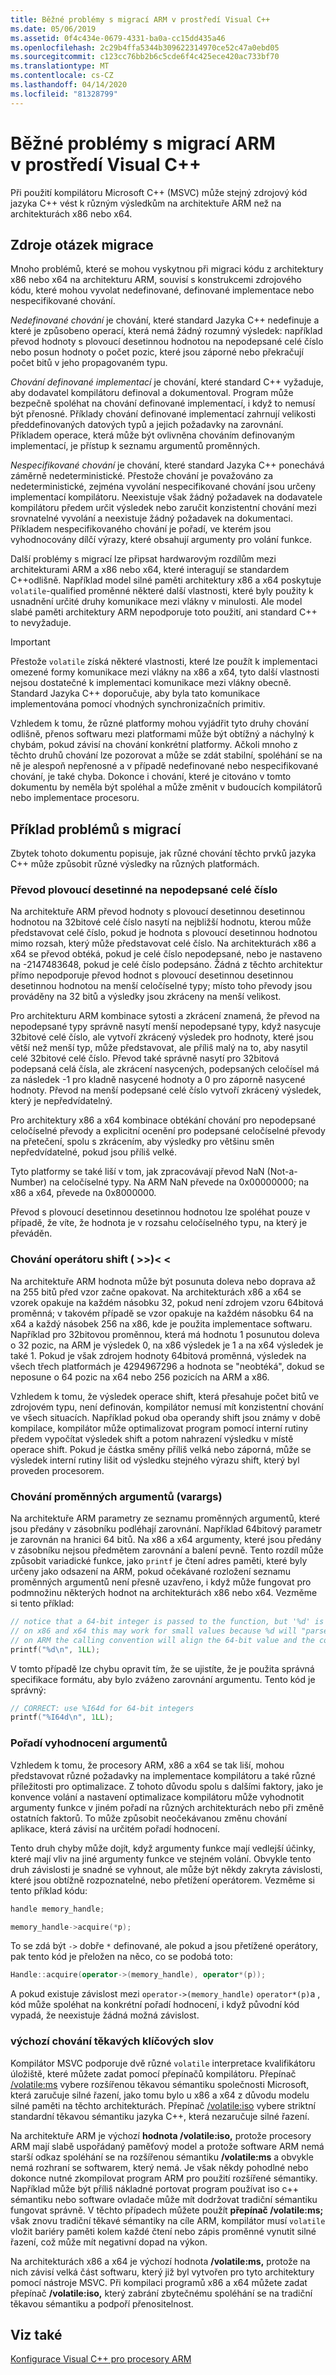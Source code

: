 ```yaml
---
title: Běžné problémy s migrací ARM v prostředí Visual C++
ms.date: 05/06/2019
ms.assetid: 0f4c434e-0679-4331-ba0a-cc15dd435a46
ms.openlocfilehash: 2c29b4ffa5344b309622314970ce52c47a0ebd05
ms.sourcegitcommit: c123cc76bb2b6c5cde6f4c425ece420ac733bf70
ms.translationtype: MT
ms.contentlocale: cs-CZ
ms.lasthandoff: 04/14/2020
ms.locfileid: "81328799"
---
```

# <a name="common-visual-c-arm-migration-issues"></a>Běžné problémy s migrací ARM v prostředí Visual C++

Při použití kompilátoru Microsoft C++ (MSVC) může stejný zdrojový kód jazyka C++ vést k různým výsledkům na architektuře ARM než na architekturách x86 nebo x64.

## <a name="sources-of-migration-issues"></a>Zdroje otázek migrace

Mnoho problémů, které se mohou vyskytnou při migraci kódu z architektury x86 nebo x64 na architekturu ARM, souvisí s konstrukcemi zdrojového kódu, které mohou vyvolat nedefinované, definované implementace nebo nespecifikované chování.

*Nedefinované chování* je chování, které standard Jazyka C++ nedefinuje a které je způsobeno operací, která nemá žádný rozumný výsledek: například převod hodnoty s plovoucí desetinnou hodnotou na nepodepsané celé číslo nebo posun hodnoty o počet pozic, které jsou záporné nebo překračují počet bitů v jeho propagovaném typu.

*Chování definované implementací* je chování, které standard C++ vyžaduje, aby dodavatel kompilátoru definoval a dokumentoval. Program může bezpečně spoléhat na chování definované implementací, i když to nemusí být přenosné. Příklady chování definované implementací zahrnují velikosti předdefinovaných datových typů a jejich požadavky na zarovnání. Příkladem operace, která může být ovlivněna chováním definovaným implementací, je přístup k seznamu argumentů proměnných.

*Nespecifikované chování* je chování, které standard Jazyka C++ ponechává záměrně nedeterministické. Přestože chování je považováno za nedeterministické, zejména vyvolání nespecifikované chování jsou určeny implementací kompilátoru. Neexistuje však žádný požadavek na dodavatele kompilátoru předem určit výsledek nebo zaručit konzistentní chování mezi srovnatelné vyvolání a neexistuje žádný požadavek na dokumentaci. Příkladem nespecifikovaného chování je pořadí, ve kterém jsou vyhodnocovány dílčí výrazy, které obsahují argumenty pro volání funkce.

Další problémy s migrací lze připsat hardwarovým rozdílům mezi architekturami ARM a x86 nebo x64, které interagují se standardem C++odlišně. Například model silné paměti architektury x86 a x64 poskytuje `volatile`-qualified proměnné některé další vlastnosti, které byly použity k usnadnění určité druhy komunikace mezi vlákny v minulosti. Ale model slabé paměti architektury ARM nepodporuje toto použití, ani standard C++ to nevyžaduje.

> [!IMPORTANT]
> Přestože `volatile` získá některé vlastnosti, které lze použít k implementaci omezené formy komunikace mezi vlákny na x86 a x64, tyto další vlastnosti nejsou dostatečné k implementaci komunikace mezi vlákny obecně. Standard Jazyka C++ doporučuje, aby byla tato komunikace implementována pomocí vhodných synchronizačních primitiv.

Vzhledem k tomu, že různé platformy mohou vyjádřit tyto druhy chování odlišně, přenos softwaru mezi platformami může být obtížný a náchylný k chybám, pokud závisí na chování konkrétní platformy. Ačkoli mnoho z těchto druhů chování lze pozorovat a může se zdát stabilní, spoléhání se na ně je alespoň nepřenosné a v případě nedefinované nebo nespecifikované chování, je také chyba. Dokonce i chování, které je citováno v tomto dokumentu by neměla být spoléhal a může změnit v budoucích kompilátorů nebo implementace procesoru.

## <a name="example-migration-issues"></a>Příklad problémů s migrací

Zbytek tohoto dokumentu popisuje, jak různé chování těchto prvků jazyka C++ může způsobit různé výsledky na různých platformách.

### <a name="conversion-of-floating-point-to-unsigned-integer"></a>Převod plovoucí desetinné na nepodepsané celé číslo

Na architektuře ARM převod hodnoty s plovoucí desetinnou desetinnou hodnotou na 32bitové celé číslo nasytí na nejbližší hodnotu, kterou může představovat celé číslo, pokud je hodnota s plovoucí desetinnou hodnotou mimo rozsah, který může představovat celé číslo. Na architekturách x86 a x64 se převod obtéká, pokud je celé číslo nepodepsané, nebo je nastaveno na -2147483648, pokud je celé číslo podepsáno. Žádná z těchto architektur přímo nepodporuje převod hodnot s plovoucí desetinnou desetinnou desetinnou hodnotou na menší celočíselné typy; místo toho převody jsou prováděny na 32 bitů a výsledky jsou zkráceny na menší velikost.

Pro architekturu ARM kombinace sytosti a zkrácení znamená, že převod na nepodepsané typy správně nasytí menší nepodepsané typy, když nasycuje 32bitové celé číslo, ale vytvoří zkrácený výsledek pro hodnoty, které jsou větší než menší typ, může představovat, ale příliš malý na to, aby nasytil celé 32bitové celé číslo. Převod také správně nasytí pro 32bitová podepsaná celá čísla, ale zkrácení nasycených, podepsaných celočísel má za následek -1 pro kladně nasycené hodnoty a 0 pro záporně nasycené hodnoty. Převod na menší podepsané celé číslo vytvoří zkrácený výsledek, který je nepředvídatelný.

Pro architektury x86 a x64 kombinace obtékání chování pro nepodepsané celočíselné převody a explicitní ocenění pro podepsané celočíselné převody na přetečení, spolu s zkrácením, aby výsledky pro většinu směn nepředvídatelné, pokud jsou příliš velké.

Tyto platformy se také liší v tom, jak zpracovávají převod NaN (Not-a-Number) na celočíselné typy. Na ARM NaN převede na 0x00000000; na x86 a x64, převede na 0x8000000.

Převod s plovoucí desetinnou desetinnou hodnotou lze spoléhat pouze v případě, že víte, že hodnota je v rozsahu celočíselného typu, na který je převáděn.

### <a name="shift-operator---behavior"></a>Chování operátoru shift ( >>)\< \<

Na architektuře ARM hodnota může být posunuta doleva nebo doprava až na 255 bitů před vzor začne opakovat. Na architekturách x86 a x64 se vzorek opakuje na každém násobku 32, pokud není zdrojem vzoru 64bitová proměnná; v takovém případě se vzor opakuje na každém násobku 64 na x64 a každý násobek 256 na x86, kde je použita implementace softwaru. Například pro 32bitovou proměnnou, která má hodnotu 1 posunutou doleva o 32 pozic, na ARM je výsledek 0, na x86 výsledek je 1 a na x64 výsledek je také 1. Pokud je však zdrojem hodnoty 64bitová proměnná, výsledek na všech třech platformách je 4294967296 a hodnota se "neobtéká", dokud se neposune o 64 pozic na x64 nebo 256 pozicích na ARM a x86.

Vzhledem k tomu, že výsledek operace shift, která přesahuje počet bitů ve zdrojovém typu, není definován, kompilátor nemusí mít konzistentní chování ve všech situacích. Například pokud oba operandy shift jsou známy v době kompilace, kompilátor může optimalizovat program pomocí interní rutiny předem vypočítat výsledek shift a potom nahrazení výsledku v místě operace shift. Pokud je částka směny příliš velká nebo záporná, může se výsledek interní rutiny lišit od výsledku stejného výrazu shift, který byl proveden procesorem.

### <a name="variable-arguments-varargs-behavior"></a>Chování proměnných argumentů (varargs)

Na architektuře ARM parametry ze seznamu proměnných argumentů, které jsou předány v zásobníku podléhají zarovnání. Například 64bitový parametr je zarovnán na hranici 64 bitů. Na x86 a x64 argumenty, které jsou předány v zásobníku nejsou předmětem zarovnání a balení pevně. Tento rozdíl může způsobit variadické funkce, jako `printf` je čtení adres paměti, které byly určeny jako odsazení na ARM, pokud očekávané rozložení seznamu proměnných argumentů není přesně uzavřeno, i když může fungovat pro podmnožinu některých hodnot na architekturách x86 nebo x64. Vezměme si tento příklad:

```C
// notice that a 64-bit integer is passed to the function, but '%d' is used to read it.
// on x86 and x64 this may work for small values because %d will "parse" the low-32 bits of the argument.
// on ARM the calling convention will align the 64-bit value and the code will print a random value
printf("%d\n", 1LL);
```

V tomto případě lze chybu opravit tím, že se ujistíte, že je použita správná specifikace formátu, aby bylo zváženo zarovnání argumentu. Tento kód je správný:

```C
// CORRECT: use %I64d for 64-bit integers
printf("%I64d\n", 1LL);
```

### <a name="argument-evaluation-order"></a>Pořadí vyhodnocení argumentů

Vzhledem k tomu, že procesory ARM, x86 a x64 se tak liší, mohou představovat různé požadavky na implementace kompilátoru a také různé příležitosti pro optimalizace. Z tohoto důvodu spolu s dalšími faktory, jako je konvence volání a nastavení optimalizace kompilátoru může vyhodnotit argumenty funkce v jiném pořadí na různých architekturách nebo při změně ostatních faktorů. To může způsobit neočekávanou změnu chování aplikace, která závisí na určitém pořadí hodnocení.

Tento druh chyby může dojít, když argumenty funkce mají vedlejší účinky, které mají vliv na jiné argumenty funkce ve stejném volání. Obvykle tento druh závislosti je snadné se vyhnout, ale může být někdy zakryta závislosti, které jsou obtížně rozpoznatelné, nebo přetížení operátorem. Vezměme si tento příklad kódu:

```cpp
handle memory_handle;

memory_handle->acquire(*p);
```

To se zdá být `->` dobře `*` definované, ale pokud a jsou přetížené operátory, pak tento kód je přeložen na něco, co se podobá toto:

```cpp
Handle::acquire(operator->(memory_handle), operator*(p));
```

A pokud existuje závislost mezi `operator->(memory_handle)` `operator*(p)`a , kód může spoléhat na konkrétní pořadí hodnocení, i když původní kód vypadá, že neexistuje žádná možná závislost.

### <a name="volatile-keyword-default-behavior"></a>výchozí chování těkavých klíčových slov

Kompilátor MSVC podporuje dvě různé `volatile` interpretace kvalifikátoru úložiště, které můžete zadat pomocí přepínačů kompilátoru. Přepínač [/volatile:ms](reference/volatile-volatile-keyword-interpretation.md) vybere rozšířenou těkavou sémantiku společnosti Microsoft, která zaručuje silné řazení, jako tomu bylo u x86 a x64 z důvodu modelu silné paměti na těchto architekturách. Přepínač [/volatile:iso](reference/volatile-volatile-keyword-interpretation.md) vybere striktní standardní těkavou sémantiku jazyka C++, která nezaručuje silné řazení.

Na architektuře ARM je výchozí **hodnota /volatile:iso,** protože procesory ARM mají slabě uspořádaný paměťový model a protože software ARM nemá starší odkaz spoléhání se na rozšířenou sémantiku **/volatile:ms** a obvykle nemá rozhraní se softwarem, který nemá. Je však někdy pohodlné nebo dokonce nutné zkompilovat program ARM pro použití rozšířené sémantiky. Například může být příliš nákladné portovat program používat iso c++ sémantiku nebo software ovladače může mít dodržovat tradiční sémantiku fungovat správně. V těchto případech můžete použít **přepínač /volatile:ms;** však znovu tradiční těkavé sémantiky na cíle ARM, kompilátor musí `volatile` vložit bariéry paměti kolem každé čtení nebo zápis proměnné vynutit silné řazení, což může mít negativní dopad na výkon.

Na architekturách x86 a x64 je výchozí hodnota **/volatile:ms,** protože na nich závisí velká část softwaru, který již byl vytvořen pro tyto architektury pomocí nástroje MSVC. Při kompilaci programů x86 a x64 můžete zadat přepínač **/volatile:iso,** který zabrání zbytečnému spoléhání se na tradiční těkavou sémantiku a podpoří přenositelnost.

## <a name="see-also"></a>Viz také

[Konfigurace Visual C++ pro procesory ARM](configuring-programs-for-arm-processors-visual-cpp.md)
